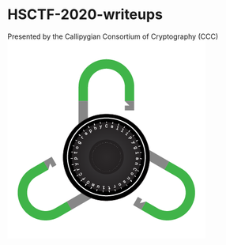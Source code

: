 # HSCTF-2020-writeups

Presented by the Callipygian Consortium of Cryptography (CCC)
![Logo](/logo.png)
